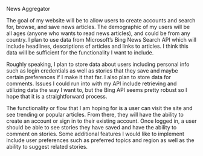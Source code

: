 News Aggregator

The goal of my website will be to allow users to create accounts and search for, browse, and save news articles. The demographic of my users will be all ages (anyone who wants to read news articles), and could be from any country. I plan to use data from Microsoft’s Bing News Search API which will include headlines, descriptions of articles and links to articles. I think this data will be sufficient for the functionality I want to include.

Roughly speaking, I plan to store data about users including personal info such as login credentials as well as stories that they save and maybe certain preferences if I make it that far. I also plan to store data for comments. Issues I could run into with my API include retrieving and utilizing data the way I want to, but the Bing API seems pretty robust so I hope that it is a straightforward process.

The functionality or flow that I am hoping for is a user can visit the site and see trending or popular articles. From there, they will have the ability to create an account or sign in to their existing account. Once logged in, a user should be able to see stories they have saved and have the ability to comment on stories. Some additional features I would like to implement include user preferences such as preferred topics and region as well as the ability to suggest related stories.



